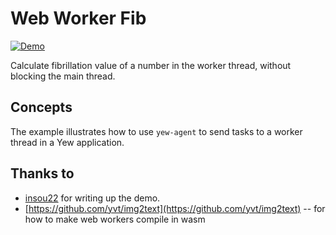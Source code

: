 # Web Worker Fib

[![Demo](https://img.shields.io/website?label=demo&url=https%3A%2F%2Fexamples.yew.rs%2Fweb_worker_fib)](https://examples.yew.rs/web_worker_fib)

Calculate fibrillation value of a number in the worker thread, without blocking the main thread.

## Concepts

The example illustrates how to use `yew-agent` to send tasks to a worker thread in a Yew application.

## Thanks to

- [insou22](https://github.com/insou22) for writing up the demo.
- [https://github.com/yvt/img2text](https://github.com/yvt/img2text) -- for how to make web workers compile in wasm
